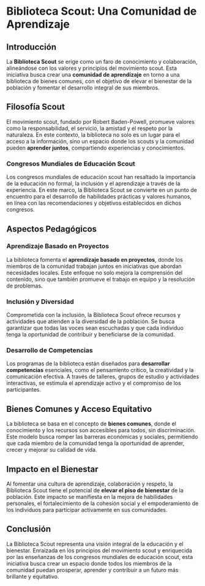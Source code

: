 # Biblioteca Scout: Una Comunidad de Aprendizaje

## Introducción

La **Biblioteca Scout** se erige como un faro de conocimiento y colaboración, alineándose con los valores y principios del movimiento scout. Esta iniciativa busca crear una **comunidad de aprendizaje** en torno a una biblioteca de bienes comunes, con el objetivo de elevar el bienestar de la población y fomentar el desarrollo integral de sus miembros.

## Filosofía Scout

El movimiento scout, fundado por Robert Baden-Powell, promueve valores como la responsabilidad, el servicio, la amistad y el respeto por la naturaleza. En este contexto, la biblioteca no solo es un lugar para el acceso a la información, sino un espacio donde los scouts y la comunidad pueden **aprender juntos**, compartiendo experiencias y conocimientos. 

### Congresos Mundiales de Educación Scout

Los congresos mundiales de educación scout han resaltado la importancia de la educación no formal, la inclusión y el aprendizaje a través de la experiencia. En este marco, la Biblioteca Scout se convierte en un punto de encuentro para el desarrollo de habilidades prácticas y valores humanos, en línea con las recomendaciones y objetivos establecidos en dichos congresos.

## Aspectos Pedagógicos

### Aprendizaje Basado en Proyectos

La biblioteca fomenta el **aprendizaje basado en proyectos**, donde los miembros de la comunidad trabajan juntos en iniciativas que abordan necesidades locales. Este enfoque no solo mejora la comprensión del contenido, sino que también promueve el trabajo en equipo y la resolución de problemas.

### Inclusión y Diversidad

Comprometida con la inclusión, la Biblioteca Scout ofrece recursos y actividades que atienden a la diversidad de la población. Se busca garantizar que todas las voces sean escuchadas y que cada individuo tenga la oportunidad de contribuir y beneficiarse de la comunidad.

### Desarrollo de Competencias

Los programas de la biblioteca están diseñados para **desarrollar competencias** esenciales, como el pensamiento crítico, la creatividad y la comunicación efectiva. A través de talleres, grupos de estudio y actividades interactivas, se estimula el aprendizaje activo y el compromiso de los participantes.

## Bienes Comunes y Acceso Equitativo

La biblioteca se basa en el concepto de **bienes comunes**, donde el conocimiento y los recursos son accesibles para todos, sin discriminación. Este modelo busca romper las barreras económicas y sociales, permitiendo que cada miembro de la comunidad tenga la oportunidad de aprender, crecer y mejorar su calidad de vida.

## Impacto en el Bienestar

Al fomentar una cultura de aprendizaje, colaboración y respeto, la Biblioteca Scout tiene el potencial de **elevar el piso de bienestar** de la población. Este impacto se manifiesta en la mejora de habilidades personales, el fortalecimiento de la cohesión social y el empoderamiento de los individuos para participar activamente en sus comunidades.

## Conclusión

La Biblioteca Scout representa una visión integral de la educación y el bienestar. Enraizada en los principios del movimiento scout y enriquecida por las enseñanzas de los congresos mundiales de educación scout, esta iniciativa busca crear un espacio donde todos los miembros de la comunidad puedan prosperar, aprender y contribuir a un futuro más brillante y equitativo.
